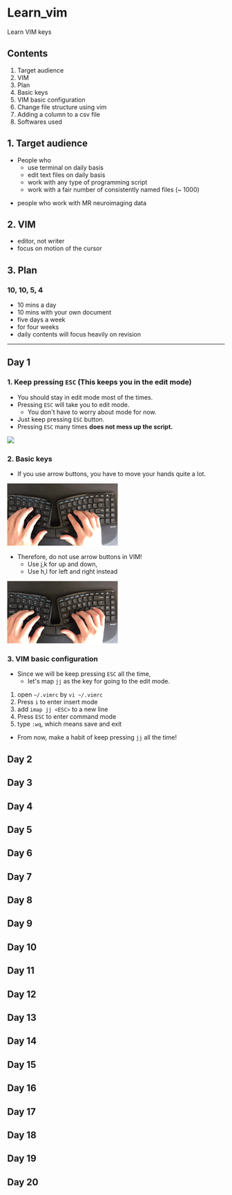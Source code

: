 # Learn_vim

Learn VIM keys


## Contents

1. Target audience
1. VIM
2. Plan
3. Basic keys
4. VIM basic configuration
5. Change file structure using vim
6. Adding a column to a csv file
7. Softwares used


## 1. Target audience

- People who
    - use terminal on daily basis
    - edit text files on daily basis
    - work with any type of programming script
    - work with a fair number of consistently named files (~ 1000)

+ people who work with MR neuroimaging data


## 2. VIM

- editor, not writer
- focus on motion of the cursor



## 3. Plan

### 10, 10, 5, 4

- 10 mins a day
- 10 mins with your own document
- five days a week
- for four weeks
- daily contents will focus heavily on revision


---

## Day 1

### 1. Keep pressing `ESC` (This keeps you in the edit mode)

- You should stay in edit mode most of the times.
- Pressing `ESC` will take you to edit mode.
    - You don't have to worry about mode for now.
- Just keep pressing `ESC` button.
- Pressing `ESC` many times **does not mess up the script.**

![]( docs/key_movements_1_esc.gif)

### 2. Basic keys

- If you use arrow buttons, you have to move your hands quite a lot.


![](docs/arrow_pressing.gif)


- Therefore, do not use arrow buttons in VIM!
    - Use j,k for up and down,
    - Use h,l for left and right instead


![](docs/arrow_pressing_no.gif)


### 3. VIM basic configuration

- Since we will be keep pressing `ESC` all the time,
    - let's map `jj` as the key for going to the edit mode.



1. open `~/.vimrc` by `vi ~/.vimrc`
2. Press `i` to enter insert mode
3. add `imap jj <ESC>` to a new line
4. Press `ESC` to enter command mode
5. type `:wq`, which means save and exit


- From now, make a habit of keep pressing `jj` all the time!


## Day 2
## Day 3
## Day 4
## Day 5
## Day 6
## Day 7
## Day 8
## Day 9
## Day 10
## Day 11
## Day 12
## Day 13
## Day 14
## Day 15
## Day 16
## Day 17
## Day 18
## Day 19
## Day 20



